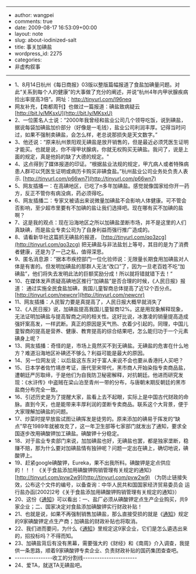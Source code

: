 - --
- author: wangpei
- comments: true
- date: 2009-08-17 16:53:09+00:00
- layout: note
- slug: about-iodinized-salt
- title: 事关加碘盐
- wordpress_id: 2275
- categories:
- 非虚构叙事
- --
- 1、8月14日杭州《每日商报》03版以整版篇幅报道了食盐加碘量问题。对此“关系到每个人的健康”的大事做了充分的阐述，并说“杭州4年内甲状腺疾病捡出率提高3倍”。网址：[http://tinyurl.com/l96neq ](http://tinyurl.com/l96neq)
- 网友补充，【南都周刊】也做过一篇报道：碘盐致病疑云 [http://bit.ly/MKsxU](http://bit.ly/MKsxU)
- 2、一位匿名人士说：“2000年我曾经和盐业公司几个领导吃饭，说到碘盐，据说每袋加碘盐加价部分（好像是一毛钱），盐业公司利润丰厚。记得当时问过，如果不强制卖碘盐，会怎么样，老总说那损失是天文数字。”
- 3、他还说：“原来杭州景阳观无碘盐是放开销售的，但是最近必须凭医生证明才能买。也就是说，你不得甲状腺病，你就无权购买无碘盐。我问了，说是上面的规定，真是他妈的缺了大德的规定。"
- 4、这点得到了媒体报道的印证。“根据盐业法规的规定，甲亢病人或者特殊病患人群可以凭医生证明或病历卡购买非碘食盐。”杭州盐业公司业务处负责人表示. [http://tinyurl.com/p66wn7](http://tinyurl.com/p66wn7)
- 5、网友插播一：在高碘地区，已吃了n多年加碘盐。感觉就像国家给你开一药方，反正不管你有病没病，药必须得吃。
- 6、网友插播二：专家又被请出来说微量加碘盐不会影响人体健康。可不管会否影响，至少超市里要有不加碘的盐让我们选择吧。现在哪有买不加碘的盐啊？
- 7、这是我的观点：现在沿海地区之所以加碘盐垄断市场，并不是这里的人们真缺碘，而是盐业专卖公司为了自身利益而强行推广造成的。
- 8、请看新华社这篇抓无碘盐的报道， [http://tinyurl.com/qo3zcg](http://tinyurl.com/qo3zcg) 把无碘盐与非法盐划上等号，其目的是为了消费者健康，还是为了一己之私，值得深思。
- 9、匿名消息源：”据本市疾控部门一位化验师说：无限量长期食用加碘盐对人体是有害的。但发明加碘盐的那群人无法“改口”了，因为一旦老百姓不吃“加碘盐”，他们将失去发明此法的巨额奖励分成！所以就将错就错下去！“
- 10、在媒体发声质疑高碘地区推行“加碘盐”是否合理的时候，《人民日报》报道： 通过实施全民食盐加碘，我国儿童智商总体提高了近12个百分点。[http://tinyurl.com/newcnr](http://tinyurl.com/newcnr)
- 11、网友插播：人民智力要是真提高了，人民日报大概早就消失了
- 12、《人民日报》说，加碘盐提高我国儿童智商12%。这是用现象解释现象，无法证明加碘盐与提高智商之间的相关性。这好比说，冰激凌的销量提高造成强奸案高发，一样武断。真正的原因是天气热、衣着少引起的。同理，中国儿童智商的提高是营养、健康、教育提高的综合结果吧，怎么能归功于一个元素碘身上呢？
- 13、网友插播：奇怪的是，市场上竟然买不到无碘盐。无碘盐的危害在什么地方？难道沿海地区补碘还不够么？利益可能是最大的原因。
- 14、另一位网友说：以后盐这东东对于富人来说不会也要从香港托人买吧？
- 15、日本学者佐竹靖彦考证，唐代至宋带代，黑市商人开始染指专卖商品盐，遭朝廷严厉取缔，于是他们为自我防卫秘密解释，对抗朝廷。他进而研究发现：《水浒传》中盗贼在梁山泊至青州一带的分布，与唐朝末期反朝廷的黑市盐商分布完全一致。
- 16、引述历史是为了提醒大家，盐看上去不起眼，实际上是中国古代财政的命脉。直到今天，也是能带来丰厚利润的垄断专卖商品。联系这个大背景，便于大家理解加碘盐的问题。
- 17、炒菜时提早放盐试图让碘挥发是徒劳的。原来添加的碘易于挥发的“缺点”早在1989年就被攻克了，这一年卫生部等七家部门就发出了通知，要求全国逐步改用碘酸钾加工碘盐。碘酸钾十分稳定。
- 18、对于盐业专卖部门来说，加加碘盐也好，无碘盐也罢，都是独家垄断，稳赚不赔，那为什么要对加碘盐情有独钟呢？问题一定出在碘上，确切地说，碘酸钾上。
- 19、赶紧google碘酸钾，Eureka，果不出我所料。碘酸钾是定点供应的！！！ 《关于食盐添加用碘酸钾购销管理有关规定的通知》 [http://tinyurl.com/pvw2w9](http://tinyurl.com/pvw2w9) （为防止链接失效，公布这个文件的编号，以备查询：中华人民共和国国家经济贸易委员会 运行盐办函[2002]2号《关于食盐添加用碘酸钾购销管理有关规定的通知》）
- 20、这份《[通知](http://tinyurl.com/pvw2w9)》可以看出：一、盐厂必须从碘酸钾定点生产企业购买，共9家企业；二、国家决定对食盐添加碘酸钾实行财政补贴！
- 21、也就是说，如果不再强制销售加碘盐，那么直接受损的就是《[通知](http://tinyurl.com/pvw2w9)》规定的9家碘酸钾定点生产商；加碘盐的财政补贴也将取消。
- 22、我们进而要问，为什么《[通知](http://tinyurl.com/pvw2w9)》里规定这9家企业，它们是怎么遴选出来的，招投标吗？不得而知。
- 23、加碘盐背后有没有黑幕，需要强大的《财经》和《南周》介入调查，我提供一条思路，顺着9家碘酸钾专卖企业、负责财政补贴的国药集团查查吧。
- ----------------收工的分割线-----------------------
- 24、爱TA，就送TA无碘盐吧。
